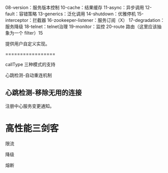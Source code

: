 08-version：服务版本控制
10-cache：结果缓存
11-async：异步调用
12-fault：容错策略
13-generics：泛化调用
14-shutdown：优雅停机
15-interceptor：拦截器
16-zookeeper-listener：服务订阅（X）
17-degradation：服务降级
18-telnet：telnet治理
19-monitor：监控
20-route 路由（这里应该抽象为一个 filter）15

提供用户自定义实现。

=================

  callType 三种模式的支持
  
  心跳检测-自动重连机制
  
## 心跳检测-移除无用的连接
  
  注册中心服务变更通知。
  
# 高性能三剑客

限流

降级

熔断
  
  
  
  
  
  
